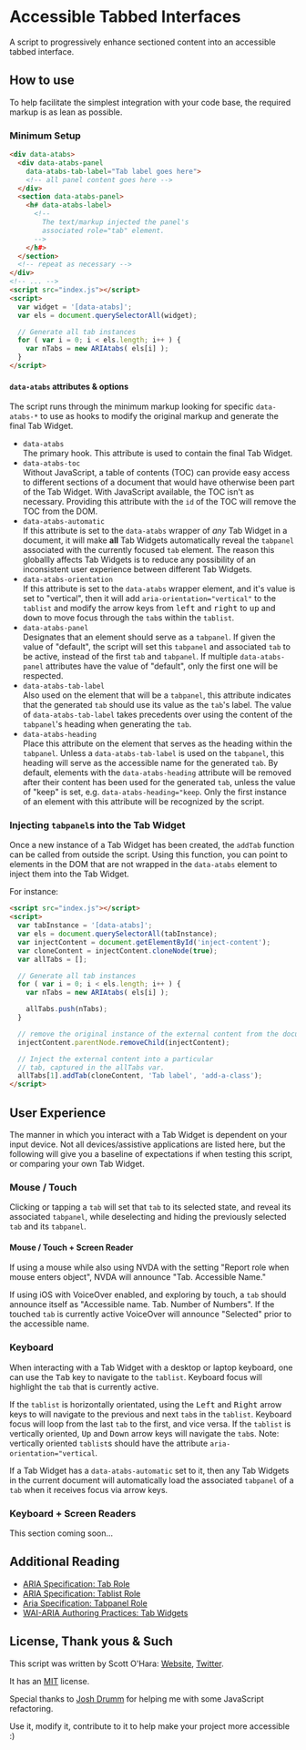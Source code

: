 # Accessible Tabbed Interfaces
A script to progressively enhance sectioned content into an accessible tabbed interface.


## How to use 
To help facilitate the simplest integration with your code base, the required markup is as lean as possible.

### Minimum Setup
```html
<div data-atabs>
  <div data-atabs-panel 
    data-atabs-tab-label="Tab label goes here">
    <!-- all panel content goes here -->
  </div>
  <section data-atabs-panel>
    <h# data-atabs-label>
      <!-- 
        The text/markup injected the panel's 
        associated role="tab" element.
      -->
    </h#>
  </section>
  <!-- repeat as necessary -->
</div>
<!-- ... -->
<script src="index.js"></script>
<script>
  var widget = '[data-atabs]';
  var els = document.querySelectorAll(widget);

  // Generate all tab instances
  for ( var i = 0; i < els.length; i++ ) {
    var nTabs = new ARIAtabs( els[i] );
  }
</script>
```


#### `data-atabs` attributes & options
The script runs through the minimum markup looking for specific `data-atabs-*` to use as hooks to modify the original markup and generate the final Tab Widget.

* `data-atabs`  
  The primary hook. This attribute is used to contain the final Tab Widget.
* `data-atabs-toc`  
  Without JavaScript, a table of contents (TOC) can provide easy access to different sections of a document that would have otherwise been part of the Tab Widget. With JavaScript available, the TOC isn't as necessary. Providing this attribute with the `id` of the TOC will remove the TOC from the DOM.
* `data-atabs-automatic`  
  If this attribute is set to the `data-atabs` wrapper of *any* Tab Widget in a document, it will make **all** Tab Widgets automatically reveal the `tabpanel` associated with the currently focused `tab` element.  The reason this globallly affects Tab Widgets is to reduce any possibility of an inconsistent user experience between different Tab Widgets.
* `data-atabs-orientation`  
  If this attribute is set to the `data-atabs` wrapper element, and it's value is set to "vertical", then it will add `aria-orientation="vertical"` to the `tablist` and modify the arrow keys from <kbd>left</kbd> and <kbd>right</kbd> to <kbd>up</kbd> and <kbd>down</kbd> to move focus through the `tab`s within the `tablist`.
* `data-atabs-panel`    
  Designates that an element should serve as a `tabpanel`. If given the value of "default", the script will set this `tabpanel` and associated `tab` to be active, instead of the first `tab` and `tabpanel`.  If multiple `data-atabs-panel` attributes have the value of "default", only the first one will be respected.
* `data-atabs-tab-label`   
  Also used on the element that will be a `tabpanel`, this attribute indicates that the generated `tab` should use its value as the `tab`'s label. The value of `data-atabs-tab-label` takes precedents over using the content of the `tabpanel`'s heading when generating the `tab`.
* `data-atabs-heading`   
  Place this attribute on the element that serves as the heading within the `tabpanel`. Unless a `data-atabs-tab-label` is used on the `tabpanel`, this heading will serve as the accessible name for the generated `tab`.  By default, elements with the `data-atabs-heading` attribute will be removed after their content has been used for the generated `tab`, unless the value of "keep" is set, e.g. `data-atabs-heading="keep`. Only the first instance of an element with this attribute will be recognized by the script.


### Injecting `tabpanel`s into the Tab Widget
Once a new instance of a Tab Widget has been created, the `addTab` function can be called from outside the script.  Using this function, you can point to elements in the DOM that are not wrapped in the `data-atabs` element to inject them into the Tab Widget.

For instance:
```html
<script src="index.js"></script>
<script>
  var tabInstance = '[data-atabs]';
  var els = document.querySelectorAll(tabInstance);
  var injectContent = document.getElementById('inject-content');
  var cloneContent = injectContent.cloneNode(true);
  var allTabs = [];

  // Generate all tab instances
  for ( var i = 0; i < els.length; i++ ) {
    var nTabs = new ARIAtabs( els[i] );

    allTabs.push(nTabs);
  }

  // remove the original instance of the external content from the document.
  injectContent.parentNode.removeChild(injectContent);

  // Inject the external content into a particular
  // tab, captured in the allTabs var.
  allTabs[1].addTab(cloneContent, 'Tab label', 'add-a-class');
</script>
```

## User Experience
The manner in which you interact with a Tab Widget is dependent on your input device. Not all devices/assistive applications are listed here, but the following will give you a baseline of expectations if when testing this script, or comparing your own Tab Widget.

### Mouse / Touch
Clicking or tapping a `tab` will set that `tab` to its selected state, and reveal its associated `tabpanel`, while deselecting and hiding the previously selected `tab` and its `tabpanel`.

#### Mouse / Touch + Screen Reader
If using a mouse while also using NVDA with the setting "Report role when mouse enters object", NVDA will announce "Tab. Accessible Name."

If using iOS with VoiceOver enabled, and exploring by touch, a `tab` should announce itself as "Accessible name. Tab. Number of Numbers".  If the touched `tab` is currently active VoiceOver will announce "Selected" prior to the accessible name.

### Keyboard
When interacting with a Tab Widget with a desktop or laptop keyboard, one can use the <kbd>Tab</kbd> key to navigate to the `tablist`. Keyboard focus will highlight the `tab` that is currently active.

If the `tablist` is horizontally orientated, using the <kbd>Left</kbd> and <kbd>Right</kbd> arrow keys to will navigate to the previous and next `tab`s in the `tablist`.  Keyboard focus will loop from the last `tab` to the first, and vice versa.  If the `tablist` is vertically oriented, <kbd>Up</kbd> and <kbd>Down</kbd> arrow keys will navigate the `tab`s. Note: vertically oriented `tablist`s should have the attribute `aria-orientation="vertical`.

If a Tab Widget has a `data-atabs-automatic` set to it, then any Tab Widgets in the current document will automatically load the associated `tabpanel` of a `tab` when it receives focus via arrow keys.

### Keyboard + Screen Readers
This section coming soon...


## Additional Reading
* [ARIA Specification: Tab Role](https://www.w3.org/TR/wai-aria-1.2/#tab)
* [ARIA Specification: Tablist Role](https://www.w3.org/TR/wai-aria-1.2/#tablist)
* [Aria Specification: Tabpanel Role](https://www.w3.org/TR/wai-aria-1.2/#tabpanel)
* [WAI-ARIA Authoring Practices: Tab Widgets](https://www.w3.org/TR/wai-aria-practices-1.2/#tabpanel)

## License, Thank yous & Such
This script was written by Scott O'Hara: [Website](https://www.scottohara.me), [Twitter](https://twitter.com/scottohara).

It has an [MIT](https://github.com/scottaohara/accessible-components/blob/master/LICENSE.md) license.

Special thanks to [Josh Drumm](https://github.com/wwnjp) for helping me with some JavaScript refactoring.

Use it, modify it, contribute to it to help make your project more accessible :)
